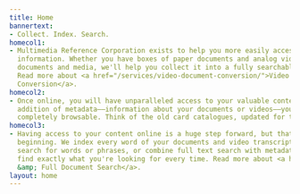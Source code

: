 ```yaml
---
title: Home
bannertext:
- Collect. Index. Search.
homecol1:
- Multimedia Reference Corporation exists to help you more easily access your important
  information. Whether you have boxes of paper documents and analog videos or digital
  documents and media, we'll help you collect it into a fully searchable online collection.
  Read more about <a href="/services/video-document-conversion/">Video &amp; Document
  Conversion</a>.
homecol2:
- Once online, you will have unparalleled access to your valuable content. With the
  addition of metadata––information about your documents or videos––your content is
  completely browsable. Think of the old card catalogues, updated for the 21st century.
homecol3:
- Having access to your content online is a huge step forward, but that's only the
  beginning. We index every word of your documents and video transcripts. You can
  search for words or phrases, or combine full text search with metadata search to
  find exactly what you're looking for every time. Read more about <a href="/services/search/">Transcript
  &amp; Full Document Search</a>.
layout: home
---
```


